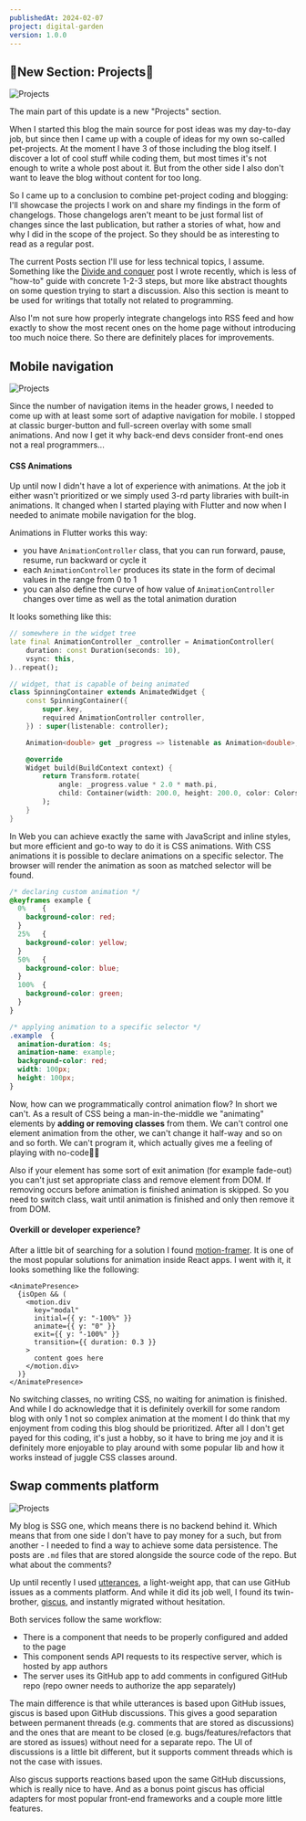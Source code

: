 ```yaml
---
publishedAt: 2024-02-07
project: digital-garden
version: 1.0.0
---
```


## 🎉New Section: Projects🎉

![Projects](./projects.png)

The main part of this update is a new "Projects" section.

When I started this blog the main source for post ideas was my day-to-day job, but since then I came up with a couple of ideas for my own so-called pet-projects. At the moment I have 3 of those including the blog itself. I discover a lot of cool stuff while coding them, but most times it's not enough to write a whole post about it. But from the other side I also don't want to leave the blog without content for too long.

So I came up to a conclusion to combine pet-project coding and blogging: I'll showcase the projects I work on and share my findings in the form of changelogs. Those changelogs aren't meant to be just formal list of changes since the last publication, but rather a stories of what, how and why I did in the scope of the project. So they should be as interesting to read as a regular post.

The current Posts section I'll use for less technical topics, I assume. Something like the [Divide and conquer](https://www.vorant94.io/posts/divide-and-conquer-right-concerns-to-separate) post I wrote recently, which is less of "how-to" guide with concrete 1-2-3 steps, but more like abstract thoughts on some question trying to start a discussion. Also this section is meant to be used for writings that totally not related to programming.

Also I'm not sure how properly integrate changelogs into RSS feed and how exactly to show the most recent ones on the home page without introducing too much noice there. So there are definitely places for improvements.

## Mobile navigation

![Projects](./mobile-nav.png)

Since the number of navigation items in the header grows, I needed to come up with at least some sort of adaptive navigation for mobile. I stopped at classic burger-button and full-screen overlay with some small animations. And now I get it why back-end devs consider front-end ones not a real programmers...

#### CSS Animations

Up until now I didn't have a lot of experience with animations. At the job it either wasn't prioritized or we simply used 3-rd party libraries with built-in animations. It changed when I started playing with Flutter and now when I needed to animate mobile navigation for the blog.

Animations in Flutter works this way:

- you have `AnimationController` class, that you can run forward, pause, resume, run backward or cycle it
- each `AnimationController` produces its state in the form of decimal values in the range from 0 to 1
- you can also define the curve of how value of `AnimationController` changes over time as well as the total animation duration

It looks something like this:

```dart
// somewhere in the widget tree
late final AnimationController _controller = AnimationController(
	duration: const Duration(seconds: 10),
	vsync: this,
)..repeat();

// widget, that is capable of being animated
class SpinningContainer extends AnimatedWidget {
	const SpinningContainer({
		super.key,
		required AnimationController controller,
	}) : super(listenable: controller);

	Animation<double> get _progress => listenable as Animation<double>;

	@override
	Widget build(BuildContext context) {
		return Transform.rotate(
			angle: _progress.value * 2.0 * math.pi,
			child: Container(width: 200.0, height: 200.0, color: Colors.green),
		);
	}
}
```

In Web you can achieve exactly the same with JavaScript and inline styles, but more efficient and go-to way to do it is CSS animations. With CSS animations it is possible to declare animations on a specific selector. The browser will render the animation as soon as matched selector will be found.

```css
/* declaring custom animation */
@keyframes example {
  0%    {
    background-color: red;
  }
  25%   {
    background-color: yellow;
  }
  50%   {
    background-color: blue;
  }
  100%  {
    background-color: green;
  }
}

/* applying animation to a specific selector */
.example  {
  animation-duration: 4s;
  animation-name: example;
  background-color: red;
  width: 100px;
  height: 100px;
}
```

Now, how can we programmatically control animation flow? In short we can't. As a result of CSS being a man-in-the-middle we "animating" elements by **adding or removing classes** from them. We can't control one element animation from the other, we can't change it half-way and so on and so forth. We can't program it, which actually gives me a feeling of playing with no-code🤷‍♂️

Also if your element has some sort of exit animation (for example fade-out) you can't just set appropriate class and remove element from DOM. If removing occurs before animation is finished animation is skipped. So you need to switch class, wait until animation is finished and only then remove it from DOM.

#### Overkill or developer experience?

After a little bit of searching for a solution I found [motion-framer](https://www.framer.com/motion/). It is one of the most popular solutions for animation inside React apps. I went with it, it looks something like the following:

```tsx
<AnimatePresence>
  {isOpen && (
    <motion.div
      key="modal"
      initial={{ y: "-100%" }}
      animate={{ y: "0" }}
      exit={{ y: "-100%" }}
      transition={{ duration: 0.3 }}
    >
      content goes here
    </motion.div>
  )}
</AnimatePresence>
```

No switching classes, no writing CSS, no waiting for animation is finished. And while I do acknowledge that it is definitely overkill for some random blog with only 1 not so complex animation at the moment I do think that my enjoyment from coding this blog should be prioritized. After all I don't get payed for this coding, it's just a hobby, so it have to bring me joy and it is definitely more enjoyable to play around with some popular lib and how it works instead of juggle CSS classes around.

## Swap comments platform

![Projects](./giscus.png)

My blog is SSG one, which means there is no backend behind it. Which means that from one side I don't have to pay money for a such, but from another - I needed to find a way to achieve some data persistence. The posts are `.md` files that are stored alongside the source code of the repo. But what about the comments?

Up until recently I used [utterances](https://utteranc.es/), a light-weight app, that can use GitHub issues as a comments platform. And while it did its job well, I found its twin-brother, [giscus](https://giscus.app/), and instantly migrated without hesitation.

Both services follow the same workflow:

- There is a component that needs to be properly configured and added to the page
- This component sends API requests to its respective server, which is hosted by app authors
- The server uses its GitHub app to add comments in configured GitHub repo (repo owner needs to authorize the app separately)

The main difference is that while utterances is based upon GitHub issues, giscus is based upon GitHub discussions. This gives a good separation between permanent threads (e.g. comments that are stored as discussions) and the ones that are meant to be closed (e.g. bugs/features/refactors that are stored as issues) without need for a separate repo. The UI of discussions is a little bit different, but it supports comment threads which is not the case with issues.

Also giscus supports reactions based upon the same GitHub discussions, which is really nice to have. And as a bonus point giscus has official adapters for most popular front-end frameworks and a couple more little features.
